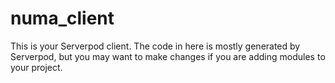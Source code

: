 # numa_client

This is your Serverpod client. The code in here is mostly generated by
Serverpod, but you may want to make changes if you are adding modules to your
project.

